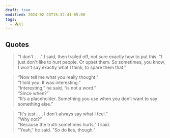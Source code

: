 ```yaml
---
draft: true
modified: 2024-02-28T15:32:41-05:00
tags:
  - 📥/🌱
---
```


## Quotes

> "I don't . . ." I said, then trailed off, not sure exactly how to put this. "I just don't like to hurt people. Or upset them. So sometimes, you know, I won't say exactly what I think, to spare them that."

> “Now tell me what you really thought.” \
> “I told you. It was interesting.” \
> “Interesting,” he said, “is not a word.” \
> “Since when?” \
> “It’s a placeholder. Something you use when you don’t want to say something else.”

> "It's just . . . I don't always say what I feel.” \
> "Why not?” \
> "Because the truth sometimes hurts," I said. \
> "Yeah," he said. "So do lies, though.”

